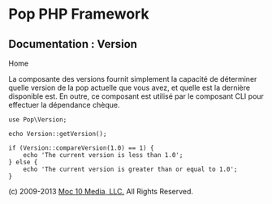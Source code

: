 Pop PHP Framework
=================

Documentation : Version
-----------------------

Home

La composante des versions fournit simplement la capacité de déterminer
quelle version de la pop actuelle que vous avez, et quelle est la
dernière disponible est. En outre, ce composant est utilisé par le
composant CLI pour effectuer la dépendance chèque.

    use Pop\Version;

    echo Version::getVersion();

    if (Version::compareVersion(1.0) == 1) {
        echo 'The current version is less than 1.0';
    } else {
        echo 'The current version is greater than or equal to 1.0';
    }

\(c) 2009-2013 [Moc 10 Media, LLC.](http://www.moc10media.com) All
Rights Reserved.
